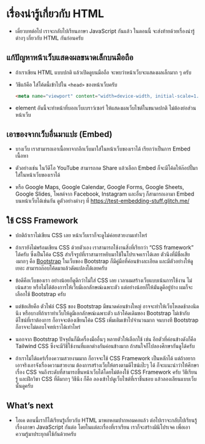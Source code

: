# เรื่องน่ารู้เกี่ยวกับ HTML

- เดี๋ยวบทต่อไป เราจะกลับไปเรียนภาษา JavaScript กันแล้ว
  ในตอนนี้ จะส่งท้ายด้วยเรื่องน่ารู้ต่างๆ เกี่ยวกับ HTML กันก่อนครับ

## แก้ปัญหาหน้าเว็บแสดงผลขนาดเล็กบนมือถือ

- ถ้าเราเขียน HTML แบบปกติ แล้วเปิดดูบนมือถือ
  จะพบว่าหน้าเว็บจะแสดงผลเล็กมาก ๆ ครับ

- วิธีแก้คือ
  ใส่โค้ดนี้เข้าไปใน `<head>` ของหน้าเว็บครับ

  ```html
  <meta name="viewport" content="width=device-width, initial-scale=1.0" />
  ```

- element อันนี้จะทำหน้าที่บอกเว็บเบราว์เซอร์ ให้แสดงผลเว็บไซต์ในขนาดปกติ ไม่ต้องย่อส่วนหน้าเว็บ

## เอาของจากเว็บอื่นมาแปะ (Embed)

- บางเว็บ เราสามารถเอาเนื้อหาจากอีกเว็บมาใส่ในหน้าเว็บของเราได้
  เรียกว่าเป็นการ Embed เนื้อหา

- ตัวอย่างเช่น ในวีดีโอ YouTube
  สามารถกด Share แล้วเลือก Embed ก็จะมีโค้ดให้ก๊อปปี้มาใส่ในหน้าเว็บของเราได้

- หรือ Google Maps, Google Calendar, Google Forms, Google Sheets, Google Slides, โพสต์จาก Facebook, Instagram และอื่นๆ
  ก็สามารถเอามา Embed บนหน้าเว็บได้เช่นกัน
  ดูตัวอย่างต่างๆ ที่ <https://test-embedding-stuff.glitch.me/>

## ใช้ CSS Framework

- ปกติถ้าเราไม่เขียน CSS เลย หน้าเว็บเราก็จะดูไม่ค่อยสวยงามเท่าไหร่

- ถ้าเรายังไม่พร้อมเขียน CSS ด้วยตัวเอง
  เราสามารถใช้งานสิ่งที่เรียกว่า “CSS framework” ได้ครับ ซึ่งเป็นโค้ด CSS สำเร็จรูปที่เราสามารหยิบมาใช้ในโปรเจคเราได้เลย
  ตัวนึงที่มีชื่อเสียงมากๆ คือ [Bootstrap](https://getbootstrap.com/)
  ในเว็บของ Bootstrap ก็มีคู่มือที่ค่อนข้างละเอียด และมีตัวอย่างให้ดูเยอะ
  สามารถก๊อบโค้ดมาแล้วดัดแปลงได้เลยครับ

- ข้อดีคือเว็บของเรา อย่างน้อยก็ดูดีกว่าไม่ใส่ CSS เลย
  เวลาผมสร้างเว็บแบบเน้นการใช้งาน ไม่เน้นสวย หรือไม่ได้ต้องการให้เว็บมีเอกลักษณ์เฉพาะตัว
  แต่อย่างน้อยก็ให้มันดูดีอยู่บ้าง ผมก็จะเลือกใช้ Bootstrap ครับ

- แต่ข้อเสียคือ ตัวไฟล์ CSS ของ Bootstrap มีขนาดค่อนข้างใหญ่ อาจจะทำให้เว็บโหลดช้าลงนิดนึง
  หรือบางทีถ้าเราทำเว็บให้ดูมีเอกลักษณ์เฉพาะตัว แล้วโค้ดเดิมของ Bootstrap ไม่เข้ากับดีไซน์ที่เราต้องการ
  ก็อาจจะต้องเขียนโค้ด CSS เพิ่มเติมเข้าไปจำนวนมาก
  จนบางที Bootstrap ก็อาจจะไม่ตอบโจทย์เราได้เท่าไหร่

- นอกจาก Bootstrap
  ปัจจุบันก็มีเครื่องมืออื่นๆ หลายตัวให้เลือกใช้
  เช่น อีกตัวที่ค่อนข้างดังก็คือ Tailwind CSS
  ซึ่งจะมีวิธีใช้งานที่แตกต่างกันค่อนข้างมาก ถ้าสนใจก็ไปลองศึกษากันดูได้ครับ

- ถ้าเราไม่ได้แคร์เรื่องความสวยงามมาก ก็อาจจะใช้ CSS Framework เป็นหลักได้
  แต่ถ้าอยากเอาจริงเอาจังเรื่องความสวยงาม ต้องการสร้างเว็บให้ตรงตามดีไซน์เป๊ะๆ ได้ ก็จะแนะนำว่าให้ศึกษาเรื่อง CSS จนถึงระดับที่สามารถขึ้นหน้าเว็บได้โดยไม่ต้องใช้ CSS Framework ครับ
  วิธีเรียนรู้ และฝึกวิชา CSS ที่ดีมากๆ วิธีนึง ก็คือ ลองเข้าไปดูเว็บไซต์ที่เราชื่นชอบ แล้วลองเลียนแบบเว็บนั้นดูครับ

## What’s next

- โอเค ตอนนี้เราก็ได้เรียนรู้เกี่ยวกับ HTML มาพอหอมปากหอมคอแล้ว
  ต่อไปเราจะกลับไปเรียนรู้เรื่องภาษา JavaScript กันต่อ
  โดยในแต่ละเรื่องที่เราเรียน เราก็จะสร้างมินิโปรเจค เพื่อเอาความรู้มาประยุกต์ใช้กันด้วยครับ

